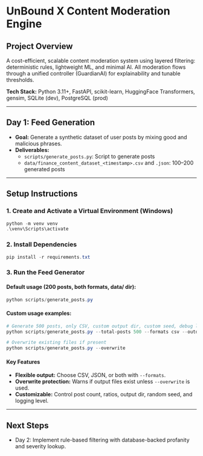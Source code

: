 # UnBound X Content Moderation Engine

## Project Overview
A cost-efficient, scalable content moderation system using layered filtering: deterministic rules, lightweight ML, and minimal AI. All moderation flows through a unified controller (GuardianAI) for explainability and tunable thresholds.

**Tech Stack:** Python 3.11+, FastAPI, scikit-learn, HuggingFace Transformers, gensim, SQLite (dev), PostgreSQL (prod)

---

## Day 1: Feed Generation
- **Goal:** Generate a synthetic dataset of user posts by mixing good and malicious phrases.
- **Deliverables:**
  - `scripts/generate_posts.py`: Script to generate posts
  - `data/finance_content_dataset_<timestamp>.csv` and `.json`: 100–200 generated posts

---

## Setup Instructions

### 1. Create and Activate a Virtual Environment (Windows)
```powershell
python -m venv venv
.\venv\Scripts\activate
```

### 2. Install Dependencies
```powershell
pip install -r requirements.txt
```

### 3. Run the Feed Generator
#### Default usage (200 posts, both formats, data/ dir):
```powershell
python scripts/generate_posts.py
```
#### Custom usage examples:
```powershell
# Generate 500 posts, only CSV, custom output dir, custom seed, debug logging
python scripts/generate_posts.py --total-posts 500 --formats csv --outdir mydata --seed 123 --loglevel DEBUG

# Overwrite existing files if present
python scripts/generate_posts.py --overwrite
```

#### Key Features
- **Flexible output:** Choose CSV, JSON, or both with `--formats`.
- **Overwrite protection:** Warns if output files exist unless `--overwrite` is used.
- **Customizable:** Control post count, ratios, output dir, random seed, and logging level.

---

## Next Steps
- Day 2: Implement rule-based filtering with database-backed profanity and severity lookup.

